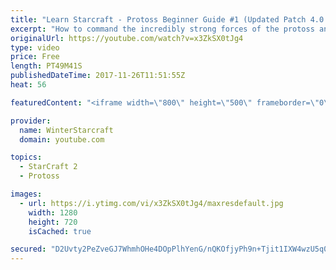 ```yaml
---
title: "Learn Starcraft - Protoss Beginner Guide #1 (Updated Patch 4.0 FREE TO PLAY)"
excerpt: "How to command the incredibly strong forces of the protoss and cover weaknesses against the other inferior races. Updated for patch 4.0! This guide is not intended for COMPLETELY new players, but those who have played several games/campaign missions and grasp the very basics."
originalUrl: https://youtube.com/watch?v=x3ZkSX0tJg4
type: video
price: Free
length: PT49M41S
publishedDateTime: 2017-11-26T11:51:55Z
heat: 56

featuredContent: "<iframe width=\"800\" height=\"500\" frameborder=\"0\" src=\"https://www.youtube.com/embed/x3ZkSX0tJg4\" allow=\"accelerometer; autoplay; encrypted-media; gyroscope; picture-in-picture\" allowfullscreen></iframe>"

provider:
  name: WinterStarcraft
  domain: youtube.com

topics:
  - StarCraft 2
  - Protoss

images:
  - url: https://i.ytimg.com/vi/x3ZkSX0tJg4/maxresdefault.jpg
    width: 1280
    height: 720
    isCached: true

secured: "D2Uvty2PeZveGJ7WhmhOHe4DOpPlhYenG/nQKOfjyPh9n+Tjit1IXW4wzU5q0+QO33A7fTKUcEqv21jYANLrE1r0a1DgYxeWP+PRyU4HEJAnIAQWp/v2CPwqelh13s7IA8dU3hjyuZWjQN8F4wMNftPX90jLLE3W1sxqrKZVrlGBxTsdwCfSkckgg0wPxJ0y1dAnSqA4F+IK1sOq10eEo4fOAGGsj6lvSNHrOHUzGoK7AqnS2Ys700oKT5ZAxiz87h6tVRlQ+WtrwH8oIU7Wo78zjwK9JI1upl3MHu+dkGBpEGEOPORiNmLwEbLqnAdi9ODK08cbCuUgMX2DUKt/1SbX/PPgMXotS65onu21XCJysCoFXb2xZokzQlFnuBnaSQBFBF3QX+GIW45FUiqucLCV5NtaaBQYXlNk6JdauqwJFnKlLDVABPjhFswMJLcp;GZ6Qf5jXoGQRmmqn9MdrJA=="
---
```


